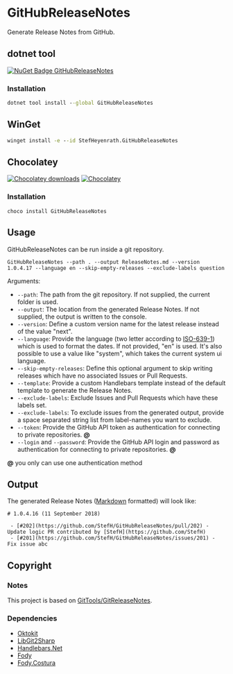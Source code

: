 # GitHubReleaseNotes
Generate Release Notes from GitHub.

## dotnet tool
[![NuGet Badge GitHubReleaseNotes](https://buildstats.info/nuget/GitHubReleaseNotes)](https://www.nuget.org/packages/GitHubReleaseNotes)

### Installation
``` cmd
dotnet tool install --global GitHubReleaseNotes
```

## WinGet
``` cmd
winget install -e --id StefHeyenrath.GitHubReleaseNotes
```

## Chocolatey
[![Chocolatey downloads](https://img.shields.io/chocolatey/dt/githubreleasenotes.svg)]()
[![Chocolatey](https://img.shields.io/chocolatey/v/githubreleasenotes.svg)](https://chocolatey.org/packages/GitHubReleaseNotes)

### Installation
```
choco install GitHubReleaseNotes
```

## Usage
GitHubReleaseNotes can be run inside a git repository.
```
GitHubReleaseNotes --path . --output ReleaseNotes.md --version 1.0.4.17 --language en --skip-empty-releases --exclude-labels question
```

Arguments:
- `--path`: The path from the git repository. If not supplied, the current folder is used.
- `--output`: The location from the generated Release Notes. If not supplied, the output is written to the console.
- `--version`: Define a custom version name for the latest release instead of the value "next".
- `--language`: Provide the language (two letter according to [ISO-639-1](https://en.wikipedia.org/wiki/ISO_639-1)) which is used to format the dates. If not provided, "en" is used. It's also possible to use a value like "system", which takes the current system ui language.
- `--skip-empty-releases`: Define this optional argument to skip writing releases which have no associated Issues or Pull Requests.
- `--template`: Provide a custom Handlebars template instead of the default template to generate the Release Notes.
- `--exclude-labels`: Exclude Issues and Pull Requests which have these labels set.
- `--exclude-labels`: To exclude issues from the generated output, provide a space separated string list from label-names you want to exclude.
- `--token`: Provide the GitHub API token as authentication for connecting to private repositories. **@**
- `--login` and `--password`: Provide the GitHub API login and password as authentication for connecting to private repositories. **@**

**@** you only can use one authentication method

## Output
The generated Release Notes ([Markdown](https://en.wikipedia.org/wiki/Markdown) formatted) will look like:
```
# 1.0.4.16 (11 September 2018)

 - [#202](https://github.com/StefH/GitHubReleaseNotes/pull/202) - Update logic PR contributed by [StefH](https://github.com/StefH)
 - [#201](https://github.com/StefH/GitHubReleaseNotes/issues/201) - Fix issue abc
```

## Copyright

### Notes
This project is based on [GitTools/GitReleaseNotes](https://github.com/GitTools/GitReleaseNotes).

### Dependencies
-  [Oktokit](https://github.com/octokit/octokit.net)
-  [LibGit2Sharp](https://github.com/aarnott/libgit2sharp)
-  [Handlebars.Net](https://github.com/rexm/Handlebars.Net)
-  [Fody](https://github.com/Fody/Fody)
-  [Fody.Costura](https://github.com/Fody/Costura)

